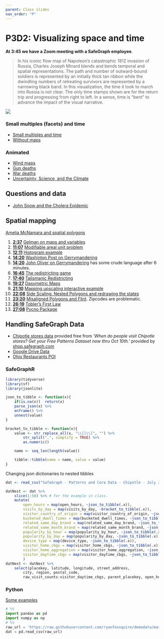 ```yaml
---
parent: Class slides
nav_order: "P"
---
```


# P3D2: Visualizing space and time

__At 3:45 we have a Zoom meeting with a SafeGraph employee__.

> In his iconic flow map of Napoleon’s catastrophic 1812 invasion of Russia, Charles Joseph Minard blends and bends temporal and spatial representations. The path and number of outward-bound soldiers is represented by an initially thick tan ribbon while the dwindling numbers of retreating survivors are represented by a narrowing black band. In this visualization, the time it took to march into Russia is not clear. The only time stamps shown are for the return trip and progressing from right to left. In a sense, time is “bent” to advance the impact of the visual narrative.

![](https://uxmag.com/sites/default/files/uploads/whitney-its-about-time/Minard.png)

### Small multiples (facets) and time

- [Small multiples and time](http://excelcharts.com/wp-content/uploads/2012/06/walmart-growth-micromaps1.png)
- [Without maps](http://excelcharts.com/wp-content/uploads/2012/06/walmart-reorderable-matrix.png)

### Animated

- [Wind maps](http://hint.fm/wind/)
- [Gun deaths](https://guns.periscopic.com/)
- [War deaths](https://www.youtube.com/watch?v=DwKPFT-RioU)
- [Uncertainty, Science, and the Climate](https://www.youtube.com/watch?v=R7FAAfK78_M)

## Questions and data

- [John Snow and the Cholera Epidemic](https://www.youtube.com/watch?v=-3dw09N5_Aw)

## Spatial mapping

[Amelia McNamara and spatial polygons](https://www.youtube.com/watch?v=wn5larsRHro)

1. __[2:37](https://youtu.be/wn5larsRHro?t=157)__ [Gelman on maps and variables](http://www.stat.columbia.edu/~gelman/research/published/allmaps.pdf)
2. __[11:07](https://youtu.be/wn5larsRHro?t=663)__ [Modifiable areal unit problem](https://en.wikipedia.org/wiki/Modifiable_areal_unit_problem)
3. __[12:11](https://youtu.be/wn5larsRHro?t=720)__ [Histogram example](https://tinlizzie.org/histograms/)
4. __[14:20](https://youtu.be/wn5larsRHro?t=860)__ [Washinton Post on Gerrymandering](https://www.washingtonpost.com/news/wonk/wp/2015/03/01/this-is-the-best-explanation-of-gerrymandering-you-will-ever-see/?utm_term=.21dbb215a861)
5. __[14:20](https://youtu.be/wn5larsRHro?t=860)__ [John Oliver on Gerrymandering](https://www.youtube.com/watch?v=A-4dIImaodQ) has some crude language after 6 minutes.
6. __[16:45](https://youtu.be/wn5larsRHro?t=1005)__ [The redistricting game](http://www.redistrictinggame.org/)
7. __[17:40](https://youtu.be/wn5larsRHro?t=1060)__ [Talismanic Redistricting](http://cho.pol.illinois.edu/wendy/papers/talismanic.pdf)
8. __[19:27](https://youtu.be/wn5larsRHro?t=1167)__ [Dasymetric Maps](https://www.e-education.psu.edu/geog486/node/1866)
9. __[21:10](https://youtu.be/wn5larsRHro?t=1270)__ [Mapping upscaling interactive example](https://tinlizzie.org/spatial/)
10. __[22:08](https://youtu.be/wn5larsRHro?t=1328)__ [Side Scaling: Nested Polygons and redrawing the states](https://kevinhayeswilson.com/redraw/)
11. __[23:20](https://youtu.be/wn5larsRHro?t=1393)__ [Misaligned Polygons and Flint](http://theconversation.com/how-zip-codes-nearly-masked-the-lead-problem-in-flint-65626). Zipcodes are problematic.
12. __[26:19](https://youtu.be/wn5larsRHro?t=1575)__ [Tobler’s First Law](https://gisgeography.com/tobler-first-law-of-geography/)
13. __[27:08](https://youtu.be/wn5larsRHro?t=1625)__ [Pycno Package](https://cran.r-project.org/web/packages/pycno/pycno.pdf)

## Handling SafeGraph Data

- [Chipotle stores data](SafeGraph-Chipotle-July2021.zip) provided free from _'When do people visit Chipotle stores? Get your Free Patterns Dataset now thru Oct 10th.'_ provided by [shop.safegraph.com](shop.safegraph.com)
- [Google Drive Data](https://drive.google.com/drive/folders/1Thu78vlZ7KnRdXJllzeEErI90lzT6bSc)
- [Ohio Restaurants POI]('https://raw.githubusercontent.com/ryanfoxsquire/demodata/master/ohioRestaurants/Starter-OH-Restaurants-CORE_POI-2019-08-09/Starter-OH-Restaurants-CORE_POI-2019-08-09.csv')

### SafeGraphR

```R
library(tidyverse)
library(sf)
library(jsonlite)

json_to_tibble <- function(x){
    if(is.na(x))  return(x)
    parse_json(x) %>%
    enframe() %>%
    unnest(value)
}

bracket_to_tibble <- function(x){
    value <- str_replace_all(x, "\\[|\\]", "") %>%
        str_split(",", simplify = TRUE) %>%
        as.numeric()

    name <- seq_len(length(value))

    tibble::tibble(name = name, value = value)
}
```

Changing json dictionaries to nested tibbles

```R
dat <- read_csv("SafeGraph - Patterns and Core Data - Chipotle - July 2021/Core Places and Patterns Data/chipotle_core_poi_and_patterns.csv")

datNest <- dat %>%
    slice(1:50) %>% # for the example in class.
    mutate(
        open_hours = map(open_hours, ~json_to_tibble(.x)),
        visits_by_day = map(visits_by_day, ~bracket_to_tibble(.x)),
        visitor_country_of_origin = map(visitor_country_of_origin, ~json_to_tibble(.x)),
        bucketed_dwell_times = map(bucketed_dwell_times, ~json_to_tibble(.x)),
        related_same_day_brand = map(related_same_day_brand, ~json_to_tibble(.x)),
        related_same_month_brand = map(related_same_month_brand, ~json_to_tibble(.x)),
        popularity_by_hour = map(popularity_by_hour, ~json_to_tibble(.x)),
        popularity_by_day = map(popularity_by_day, ~json_to_tibble(.x)),
        device_type = map(device_type, ~json_to_tibble(.x)),
        visitor_home_cbgs = map(visitor_home_cbgs, ~json_to_tibble(.x)),
        visitor_home_aggregation = map(visitor_home_aggregation, ~json_to_tibble(.x)),
        visitor_daytime_cbgs = map(visitor_daytime_cbgs, ~json_to_tibble(.x))
        ) 
datNest <- datNest %>%
    select(placekey, latitude, longitude, street_address,
        city, region, postal_code,  
        raw_visit_counts:visitor_daytime_cbgs, parent_placekey, open_hours)
```

### Python

[Some examples](https://docs.safegraph.com/docs/data-science-resources)

```python
# %%
import pandas as pd
import numpy as np
# %%
raw_url = 'https://raw.githubusercontent.com/ryanfoxsquire/demodata/master/ohioRestaurants/Starter-OH-Restaurants-CORE_POI-2019-08-09/Starter-OH-Restaurants-CORE_POI-2019-08-09.csv'
dat = pd.read_csv(raw_url)
```


